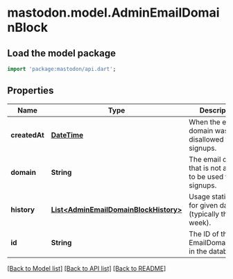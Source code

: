 # mastodon.model.AdminEmailDomainBlock

## Load the model package
```dart
import 'package:mastodon/api.dart';
```

## Properties
Name | Type | Description | Notes
------------ | ------------- | ------------- | -------------
**createdAt** | [**DateTime**](DateTime.md) | When the email domain was disallowed from signups. | [optional] 
**domain** | **String** | The email domain that is not allowed to be used for signups. | [optional] 
**history** | [**List&lt;AdminEmailDomainBlockHistory&gt;**](AdminEmailDomainBlockHistory.md) | Usage statistics for given days (typically the past week). | [optional] 
**id** | **String** | The ID of the EmailDomainBlock in the database. | [optional] 

[[Back to Model list]](../README.md#documentation-for-models) [[Back to API list]](../README.md#documentation-for-api-endpoints) [[Back to README]](../README.md)


